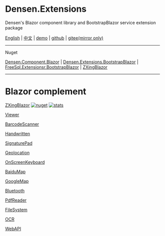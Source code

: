 # Densen.Extensions
Densen's Blazor component library and BootstrapBlazor service extension package

 [English](README.md) | [中文](README.zh-CN.md) | [demo](https://blazor.app1.es/) | [github](https://github.com/densen2014/Densen.Extensions) | [gitee(mirror only)](https://gitee.com/densen2014/Densen.Extensions)

---

Nuget

 [Densen.Component.Blazor](https://www.nuget.org/packages/Densen.Component.Blazor/) | [Densen.Extensions.BootstrapBlazor](https://www.nuget.org/packages/Densen.Extensions.BootstrapBlazor/)  | [FreeSql.Extensionsr.BootstrapBlazor](https://www.nuget.org/packages/Densen.FreeSql.Extensions.BootstrapBlazor/)  | [ZXingBlazor](https://www.nuget.org/packages/ZXingBlazor/)
 
---
# Blazor complement

[ZXingBlazor](https://github.com/densen2014/ZXingBlazor)
[![nuget](https://img.shields.io/nuget/v/ZXingBlazor.svg?style=flat-square)](https://www.nuget.org/packages/ZXingBlazor) 
[![stats](https://img.shields.io/nuget/dt/ZXingBlazor.svg?style=flat-square)](https://www.nuget.org/stats/packages/ZXingBlazor?groupby=Version)

[Viewer](https://github.com/densen2014/BootstrapBlazor.Viewer)
  
[BarcodeScanner](Densen.Component.Blazor/BarcodeScanner.md)
   
[Handwritten](Densen.Component.Blazor/Handwritten.md)

[SignaturePad](https://github.com/densen2014/BootstrapBlazor.SignaturePad)

[Geolocation](https://github.com/densen2014/BootstrapBlazor.Geolocation)

[OnScreenKeyboard](https://github.com/densen2014/BootstrapBlazor.OnScreenKeyboard)

[BaiduMap](https://github.com/densen2014/BootstrapBlazor.BaiduMap)

[GoogleMap](https://github.com/densen2014/BootstrapBlazor.Maps)

[Bluetooth](https://github.com/densen2014/BootstrapBlazor.Bluetooth)

[PdfReader](https://github.com/densen2014/BootstrapBlazor.PdfReader)

[FileSystem](https://github.com/densen2014/BootstrapBlazor.FileSystem)

[OCR](https://github.com/densen2014/BootstrapBlazor.OCR)

[WebAPI](https://github.com/densen2014/BootstrapBlazor.WebAPI)
